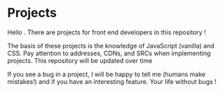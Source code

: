 # Projects

Hello . There are projects for front end developers in this repository !


The basis of these projects is the knowledge of JavaScript (vanilla) and CSS.
Pay attention to addresses, CDNs, and SRCs when implementing projects.
This repository will be updated over time


If you see a bug in a project, I will be happy to tell me (humans make mistakes!) and if you have an interesting feature.
Your life without bugs !
